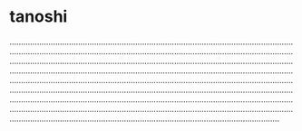 # tanoshi
......................................................................................................................................................................................................................................................................................................................................................................................................................................................................................................................................................................................................................................................................................................................................................................................................................................................................................................................................................................................................................................................................................................................................................